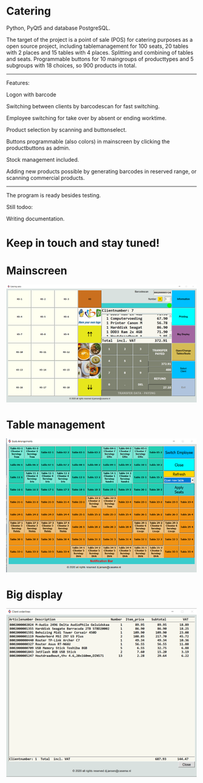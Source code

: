 # Catering

Python, PyQt5 and database PostgreSQL.

The target of the project is a point of sale (POS)  for catering purposes as a open source project, including tablemanagement for 100 seats, 20 tables with 2 places and 15 tables with 4 places. Splitting and combining of tables and seats. Programmable buttons for 10 maingroups of producttypes and 5 subgroups with 18 choices, so 900 products in total.

*****

Features:

Logon with barcode

Switching between clients by barcodescan for fast switching.

Employee switching for take over by absent or ending worktime.

Product selection by scanning and buttonselect.

Buttons programmable (also colors) in mainscreen by clicking the productbuttons as admin.

Stock management included.

Adding new products possible by generating barcodes in reserved range, or scanning commercial products.

*****
The program is ready besides testing.

Still todoo:

Writing documentation.

# Keep in touch and stay tuned!

# Mainscreen
![Catering Mainscreen](https://raw.githubusercontent.com/DirkJanJansen/Catering/master/mainScreen.png)

# Table management
![Catering Table_reservationscreen](https://raw.githubusercontent.com/DirkJanJansen/Catering/master/table_management.png)

# Big display
![Catering Table_reservationscreen](https://raw.githubusercontent.com/DirkJanJansen/Catering/master/bigDisplay.png)






 

